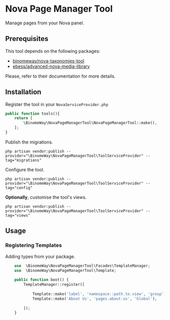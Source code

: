 # Nova Page Manager Tool

Manage pages from your Nova panel.

## Prerequisites

This tool depends on the following packages:

- [binomeway/nova-taxonomies-tool](https://github.com/binomeway/nova-taxonomies-tool)
- [ebess/advanced-nova-media-library](https://github.com/ebess/advanced-nova-media-library)

Please, refer to their documentation for more details.

## Installation

Register the tool in your `NovaServiceProvider.php`

```php
public function tools(){
    return [
        \BinomeWay\NovaPageManagerTool\NovaPageManagerTool::make(),
    ];
}
```

Publish the migrations.

```shell
php artisan vendor:publish --provider="\BinomeWay\NovaPageManagerTool\ToolServiceProvider" --tag="migrations"
```

Configure the tool.

```shell
php artisan vendor:publish --provider="\BinomeWay\NovaPageManagerTool\ToolServiceProvider" --tag="config"
```

**Optionally**, customise the tool's views.

```shell
php artisan vendor:publish --provider="\BinomeWay\NovaPageManagerTool\ToolServiceProvider" --tag="views"
```

## Usage

### Registering Templates

Adding types from your package.

```php
    use  \BinomeWay\NovaPageManagerTool\Facades\TemplateManager;
    use  \BinomeWay\NovaPageManagerTool\Template;
    
    public function boot() {
        TemplateManager::register([
        
            Template::make('label', 'namespace::path.to.view', 'group'),
            Template::make('About Us', 'pages.about-us', 'Global'),
            
        ]);
    }
```

